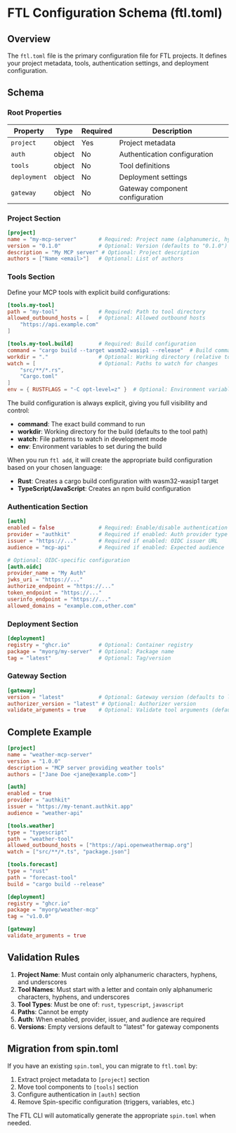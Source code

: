 # FTL Configuration Schema (ftl.toml)

## Overview

The `ftl.toml` file is the primary configuration file for FTL projects. It defines your project metadata, tools, authentication settings, and deployment configuration.

## Schema

### Root Properties

| Property | Type | Required | Description |
|----------|------|----------|-------------|
| `project` | object | Yes | Project metadata |
| `auth` | object | No | Authentication configuration |
| `tools` | object | No | Tool definitions |
| `deployment` | object | No | Deployment settings |
| `gateway` | object | No | Gateway component configuration |

### Project Section

```toml
[project]
name = "my-mcp-server"       # Required: Project name (alphanumeric, hyphens, underscores)
version = "0.1.0"            # Optional: Version (defaults to "0.1.0")
description = "My MCP server" # Optional: Project description
authors = ["Name <email>"]   # Optional: List of authors
```

### Tools Section

Define your MCP tools with explicit build configurations:

```toml
[tools.my-tool]
path = "my-tool"             # Required: Path to tool directory
allowed_outbound_hosts = [   # Optional: Allowed outbound hosts
    "https://api.example.com"
]

[tools.my-tool.build]        # Required: Build configuration
command = "cargo build --target wasm32-wasip1 --release"  # Build command
workdir = "."                # Optional: Working directory (relative to tool path)
watch = [                    # Optional: Paths to watch for changes
    "src/**/*.rs",
    "Cargo.toml"
]
env = { RUSTFLAGS = "-C opt-level=z" }  # Optional: Environment variables
```

The build configuration is always explicit, giving you full visibility and control:
- **command**: The exact build command to run
- **workdir**: Working directory for the build (defaults to the tool path)
- **watch**: File patterns to watch in development mode
- **env**: Environment variables to set during the build

When you run `ftl add`, it will create the appropriate build configuration based on your chosen language:
- **Rust**: Creates a cargo build configuration with wasm32-wasip1 target
- **TypeScript/JavaScript**: Creates an npm build configuration

### Authentication Section

```toml
[auth]
enabled = false              # Required: Enable/disable authentication
provider = "authkit"         # Required if enabled: Auth provider type
issuer = "https://..."       # Required if enabled: OIDC issuer URL
audience = "mcp-api"         # Required if enabled: Expected audience

# Optional: OIDC-specific configuration
[auth.oidc]
provider_name = "My Auth"
jwks_uri = "https://..."
authorize_endpoint = "https://..."
token_endpoint = "https://..."
userinfo_endpoint = "https://..."
allowed_domains = "example.com,other.com"
```

### Deployment Section

```toml
[deployment]
registry = "ghcr.io"         # Optional: Container registry
package = "myorg/my-server"  # Optional: Package name
tag = "latest"               # Optional: Tag/version
```

### Gateway Section

```toml
[gateway]
version = "latest"           # Optional: Gateway version (defaults to latest)
authorizer_version = "latest" # Optional: Authorizer version
validate_arguments = true    # Optional: Validate tool arguments (default: true)
```

## Complete Example

```toml
[project]
name = "weather-mcp-server"
version = "1.0.0"
description = "MCP server providing weather tools"
authors = ["Jane Doe <jane@example.com>"]

[auth]
enabled = true
provider = "authkit"
issuer = "https://my-tenant.authkit.app"
audience = "weather-api"

[tools.weather]
type = "typescript"
path = "weather-tool"
allowed_outbound_hosts = ["https://api.openweathermap.org"]
watch = ["src/**/*.ts", "package.json"]

[tools.forecast]
type = "rust"
path = "forecast-tool"
build = "cargo build --release"

[deployment]
registry = "ghcr.io"
package = "myorg/weather-mcp"
tag = "v1.0.0"

[gateway]
validate_arguments = true
```

## Validation Rules

1. **Project Name**: Must contain only alphanumeric characters, hyphens, and underscores
2. **Tool Names**: Must start with a letter and contain only alphanumeric characters, hyphens, and underscores
3. **Tool Types**: Must be one of: `rust`, `typescript`, `javascript`
4. **Paths**: Cannot be empty
5. **Auth**: When enabled, provider, issuer, and audience are required
6. **Versions**: Empty versions default to "latest" for gateway components

## Migration from spin.toml

If you have an existing `spin.toml`, you can migrate to `ftl.toml` by:

1. Extract project metadata to `[project]` section
2. Move tool components to `[tools]` section
3. Configure authentication in `[auth]` section
4. Remove Spin-specific configuration (triggers, variables, etc.)

The FTL CLI will automatically generate the appropriate `spin.toml` when needed.